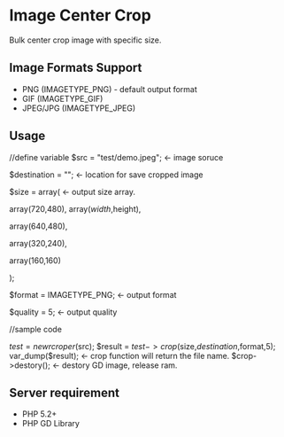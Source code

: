 Image Center Crop
=================

Bulk center crop image with specific size.

Image Formats Support
---------------------

- PNG (IMAGETYPE_PNG) - default output format
- GIF (IMAGETYPE_GIF)
- JPEG/JPG (IMAGETYPE_JPEG)

Usage
-----

//define variable
$src = "test/demo.jpeg";  <- image soruce

$destination = "";        <- location for save  cropped image

$size = array(            <- output size array.

  array(720,480),            array($width,$height),

  array(640,480),

  array(320,240),

  array(160,160)

);

$format = IMAGETYPE_PNG;  <- output format

$quality = 5;             <- output quality


//sample code

$test = new rcroper($src);
$result = $test->crop($size,$destination,$format,5);
var_dump($result);        <- crop function will return the file name.
$crop->destory();         <- destory GD image, release ram.

Server requirement
------------------

- PHP 5.2+
- PHP GD Library
